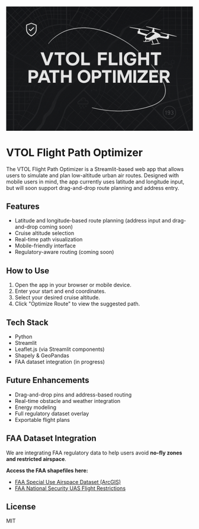 ![VTOL Optimizer Banner](banner.png)

# VTOL Flight Path Optimizer

The VTOL Flight Path Optimizer is a Streamlit-based web app that allows users to simulate and plan low-altitude urban air routes. Designed with mobile users in mind, the app currently uses latitude and longitude input, but will soon support drag-and-drop route planning and address entry.

## Features

- Latitude and longitude-based route planning (address input and drag-and-drop coming soon)
- Cruise altitude selection
- Real-time path visualization
- Mobile-friendly interface
- Regulatory-aware routing (coming soon)

## How to Use

1. Open the app in your browser or mobile device.
2. Enter your start and end coordinates.
3. Select your desired cruise altitude.
4. Click "Optimize Route" to view the suggested path.

## Tech Stack

- Python
- Streamlit
- Leaflet.js (via Streamlit components)
- Shapely & GeoPandas
- FAA dataset integration (in progress)

## Future Enhancements

- Drag-and-drop pins and address-based routing
- Real-time obstacle and weather integration
- Energy modeling
- Full regulatory dataset overlay
- Exportable flight plans

## FAA Dataset Integration

We are integrating FAA regulatory data to help users avoid **no-fly zones and restricted airspace**.

**Access the FAA shapefiles here:**

- [FAA Special Use Airspace Dataset (ArcGIS)](https://hub.arcgis.com/datasets/faa::special-use-airspace/about)
- [FAA National Security UAS Flight Restrictions](https://udds-faa.opendata.arcgis.com/datasets/faa::national-security-uas-flight-restrictions-1/about)

## License

MIT
